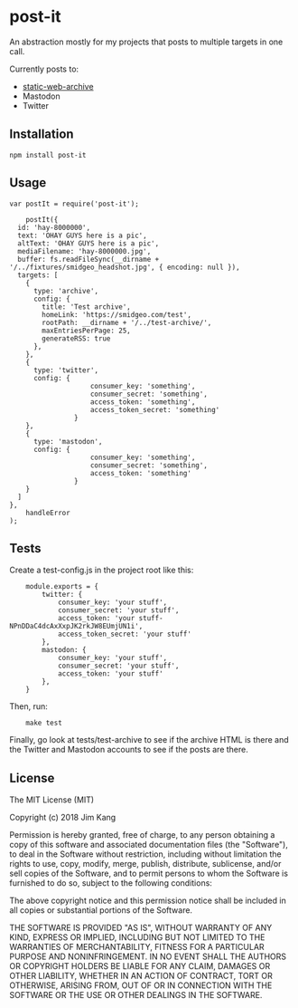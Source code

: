 post-it
==================

An abstraction mostly for my projects that posts to multiple targets in one call.

Currently posts to:

- [static-web-archive](https://github.com/jimkang/static-web-archive)
- Mastodon
- Twitter

Installation
------------

    npm install post-it

Usage
-----

    var postIt = require('post-it');

		postIt({
      id: 'hay-8000000',
      text: 'OHAY GUYS here is a pic',
      altText: 'OHAY GUYS here is a pic',
      mediaFilename: 'hay-8000000.jpg',
      buffer: fs.readFileSync(__dirname + '/../fixtures/smidgeo_headshot.jpg', { encoding: null }),
      targets: [
        {
          type: 'archive',
          config: {
            title: 'Test archive',
            homeLink: 'https://smidgeo.com/test',
            rootPath: __dirname + '/../test-archive/',
            maxEntriesPerPage: 25,
            generateRSS: true
          },
        },
        {
          type: 'twitter',
          config: {
						consumer_key: 'something',
						consumer_secret: 'something',
						access_token: 'something',
						access_token_secret: 'something'
					}
        },
        {
          type: 'mastodon',
          config: {
						consumer_key: 'something',
						consumer_secret: 'something',
						access_token: 'something'
					}
        }
      ]
    },
		handleError
	);

Tests
-----

Create a test-config.js in the project root like this:

		module.exports = {
			twitter: {
				consumer_key: 'your stuff',
				consumer_secret: 'your stuff',
				access_token: 'your stuff-NPnDDaC4dcAxXxpJK2rkJW8EUmjUN1i',
				access_token_secret: 'your stuff'
			},
			mastodon: {
				consumer_key: 'your stuff',
				consumer_secret: 'your stuff',
				access_token: 'your stuff'
			},
		}

Then, run:

		make test

Finally, go look at tests/test-archive to see if the archive HTML is there and the Twitter and Mastodon accounts to see if the posts are there.

License
-------

The MIT License (MIT)

Copyright (c) 2018 Jim Kang

Permission is hereby granted, free of charge, to any person obtaining a copy
of this software and associated documentation files (the "Software"), to deal
in the Software without restriction, including without limitation the rights
to use, copy, modify, merge, publish, distribute, sublicense, and/or sell
copies of the Software, and to permit persons to whom the Software is
furnished to do so, subject to the following conditions:

The above copyright notice and this permission notice shall be included in
all copies or substantial portions of the Software.

THE SOFTWARE IS PROVIDED "AS IS", WITHOUT WARRANTY OF ANY KIND, EXPRESS OR
IMPLIED, INCLUDING BUT NOT LIMITED TO THE WARRANTIES OF MERCHANTABILITY,
FITNESS FOR A PARTICULAR PURPOSE AND NONINFRINGEMENT. IN NO EVENT SHALL THE
AUTHORS OR COPYRIGHT HOLDERS BE LIABLE FOR ANY CLAIM, DAMAGES OR OTHER
LIABILITY, WHETHER IN AN ACTION OF CONTRACT, TORT OR OTHERWISE, ARISING FROM,
OUT OF OR IN CONNECTION WITH THE SOFTWARE OR THE USE OR OTHER DEALINGS IN
THE SOFTWARE.
